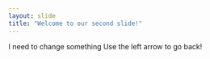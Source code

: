 ```yaml
---
layout: slide
title: "Welcome to our second slide!"
---
```

I need to change something
Use the left arrow to go back!
